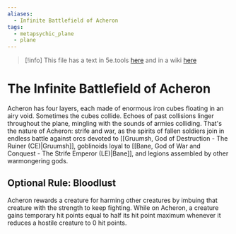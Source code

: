 ```yaml
---
aliases:
  - Infinite Battlefield of Acheron
tags:
  - metapsychic_plane
  - plane
---
```

>[!info] This file has a text in 5e.tools [here](https://5e.tools/book.html#dmg,-1,acheron,0) and in a wiki [here](https://forgottenrealms.fandom.com/wiki/Acheron)
# The Infinite Battlefield of Acheron

Acheron has four layers, each made of enormous iron cubes floating in an airy void. Sometimes the cubes collide. Echoes of past collisions linger throughout the plane, mingling with the sounds of armies colliding. That's the nature of Acheron: strife and war, as the spirits of fallen soldiers join in endless battle against orcs devoted to [[Gruumsh, God of Destruction - The Ruiner (CE)|Gruumsh]], goblinoids loyal to [[Bane, God of War and Conquest - The Strife Emperor (LE)|Bane]], and legions assembled by other warmongering gods.

## Optional Rule: Bloodlust

Acheron rewards a creature for harming other creatures by imbuing that creature with the strength to keep fighting. While on Acheron, a creature gains temporary hit points equal to half its hit point maximum whenever it reduces a hostile creature to 0 hit points.
